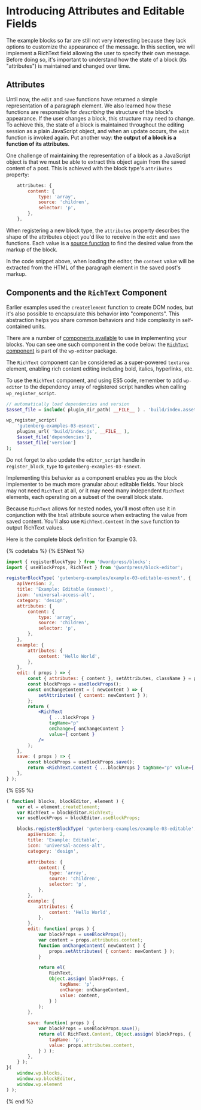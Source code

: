 # Introducing Attributes and Editable Fields

The example blocks so far are still not very interesting because they lack options to customize the appearance of the message. In this section, we will implement a RichText field allowing the user to specify their own message. Before doing so, it's important to understand how the state of a block (its "attributes") is maintained and changed over time.

## Attributes

Until now, the `edit` and `save` functions have returned a simple representation of a paragraph element. We also learned how these functions are responsible for _describing_ the structure of the block's appearance. If the user changes a block, this structure may need to change. To achieve this, the state of a block is maintained throughout the editing session as a plain JavaScript object, and when an update occurs, the `edit` function is invoked again. Put another way: __the output of a block is a function of its attributes__.

One challenge of maintaining the representation of a block as a JavaScript object is that we must be able to extract this object again from the saved content of a post. This is achieved with the block type's `attributes` property:

```js
	attributes: {
		content: {
			type: 'array',
			source: 'children',
			selector: 'p',
		},
	},
```

When registering a new block type, the `attributes` property describes the shape of the attributes object you'd like to receive in the `edit` and `save` functions. Each value is a [source function](/docs/reference-guides/block-api/block-attributes.md) to find the desired value from the markup of the block.

In the code snippet above, when loading the editor, the `content` value will be extracted from the HTML of the paragraph element in the saved post's markup.

## Components and the `RichText` Component

Earlier examples used the `createElement` function to create DOM nodes, but it's also possible to encapsulate this behavior into "components". This abstraction helps you share common behaviors and hide complexity in self-contained units.

There are a number of [components available](/docs/reference-guides/packages/packages-editor.md#components) to use in implementing your blocks. You can see one such component in the code below: the [`RichText` component](/docs/reference-guides/packages/packages-editor.md#richtext) is part of the `wp-editor` package.

The `RichText` component can be considered as a super-powered `textarea` element, enabling rich content editing including bold, italics, hyperlinks, etc.

To use the `RichText` component, and using ES5 code, remember to add `wp-editor` to the dependency array of registered script handles when calling `wp_register_script`.

```php
// automatically load dependencies and version
$asset_file = include( plugin_dir_path( __FILE__ ) . 'build/index.asset.php');

wp_register_script(
	'gutenberg-examples-03-esnext',
	plugins_url( 'build/index.js', __FILE__ ),
	$asset_file['dependencies'],
	$asset_file['version']
);
```

Do not forget to also update the `editor_script` handle in `register_block_type` to `gutenberg-examples-03-esnext`.

Implementing this behavior as a component enables you as the block implementer to be much more granular about editable fields. Your block may not need `RichText` at all, or it may need many independent `RichText` elements, each operating on a subset of the overall block state.

Because `RichText` allows for nested nodes, you'll most often use it in conjunction with the `html` attribute source when extracting the value from saved content. You'll also use `RichText.Content` in the `save` function to output RichText values.

Here is the complete block definition for Example 03.

{% codetabs %}
{% ESNext %}
```jsx
import { registerBlockType } from '@wordpress/blocks';
import { useBlockProps, RichText } from '@wordpress/block-editor';

registerBlockType( 'gutenberg-examples/example-03-editable-esnext', {
	apiVersion: 2,
	title: 'Example: Editable (esnext)',
	icon: 'universal-access-alt',
	category: 'design',
	attributes: {
		content: {
			type: 'array',
			source: 'children',
			selector: 'p',
		},
	},
	example: {
		attributes: {
			content: 'Hello World',
		},
	},
	edit: ( props ) => {
		const { attributes: { content }, setAttributes, className } = props;
		const blockProps = useBlockProps();
		const onChangeContent = ( newContent ) => {
			setAttributes( { content: newContent } );
		};
		return (
			<RichText
				{ ...blockProps }
				tagName="p"
				onChange={ onChangeContent }
				value={ content }
			/>
		);
	},
	save: ( props ) => {
		const blockProps = useBlockProps.save();
		return <RichText.Content { ...blockProps } tagName="p" value={ props.attributes.content } />;
	},
} );
```
{% ES5 %}
```js
( function( blocks, blockEditor, element ) {
	var el = element.createElement;
	var RichText = blockEditor.RichText;
	var useBlockProps = blockEditor.useBlockProps;

	blocks.registerBlockType( 'gutenberg-examples/example-03-editable', {
		apiVersion: 2,
		title: 'Example: Editable',
		icon: 'universal-access-alt',
		category: 'design',

		attributes: {
			content: {
				type: 'array',
				source: 'children',
				selector: 'p',
			},
		},
		example: {
			attributes: {
				content: 'Hello World',
			},
		},
		edit: function( props ) {
			var blockProps = useBlockProps();
			var content = props.attributes.content;
			function onChangeContent( newContent ) {
				props.setAttributes( { content: newContent } );
			}

			return el(
				RichText,
				Object.assign( blockProps, {
					tagName: 'p',
					onChange: onChangeContent,
					value: content,
				} )
			);
		},

		save: function( props ) {
			var blockProps = useBlockProps.save();
			return el( RichText.Content, Object.assign( blockProps, {
				tagName: 'p', 
				value: props.attributes.content,
			} ) );
		},
	} );
}(
	window.wp.blocks,
	window.wp.blockEditor,
	window.wp.element
) );
```
{% end %}
